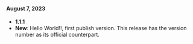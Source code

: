 #### August 7, 2023 
*  **1.1.1**
  * **New**: Hello World!!, first publish version. This release has the version number as its official counterpart.